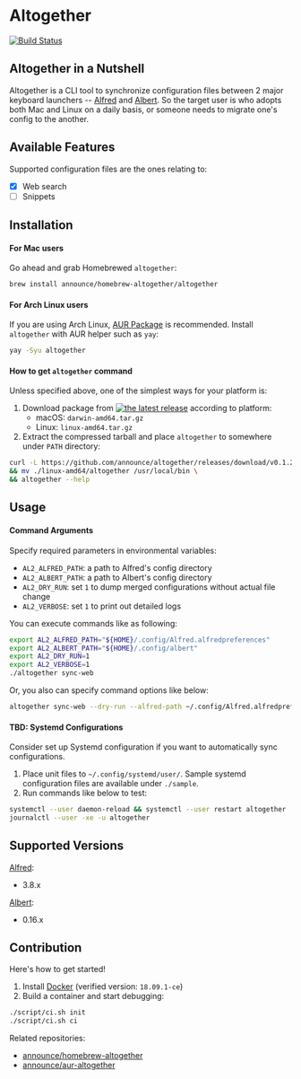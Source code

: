 Altogether
===

[![Build Status](https://dev.azure.com/announce/altogether/_apis/build/status/announce.altogether?branchName=master)](https://dev.azure.com/announce/altogether/_build/latest?definitionId=4&branchName=master)

## Altogether in a Nutshell

Altogether is a CLI tool to synchronize configuration files between 2 major keyboard launchers -- [Alfred](https://www.alfredapp.com/) and [Albert](https://albertlauncher.github.io/).
So the target user is who adopts both Mac and Linux on a daily basis, or someone needs to migrate one's config to the another.

## Available Features

Supported configuration files are the ones relating to:

* [x] Web search
* [ ] Snippets

## Installation

#### For Mac users

Go ahead and grab Homebrewed `altogether`:

```bash
brew install announce/homebrew-altogether/altogether
```

#### For Arch Linux users

If you are using Arch Linux, [AUR Package](https://aur.archlinux.org/packages/altogether/) is recommended.
Install `altogether` with AUR helper such as `yay`:

```bash
yay -Syu altogether
```

#### How to get `altogether` command

Unless specified above, one of the simplest ways for your platform is:

1. Download package from [![the latest release](https://img.shields.io/github/release/announce/altogether.svg?style=flat)](https://github.com/announce/altogether/releases/latest) according to platform:
    * macOS: `darwin-amd64.tar.gz`
    * Linux: `linux-amd64.tar.gz`
1. Extract the compressed tarball and place `altogether` to somewhere under `PATH` directory:

```bash
curl -L https://github.com/announce/altogether/releases/download/v0.1.2/linux-amd64.tar.gz | tar -zxvf - \
&& mv ./linux-amd64/altogether /usr/local/bin \
&& altogether --help
```

## Usage

#### Command Arguments

Specify required parameters in environmental variables:

* `AL2_ALFRED_PATH`: a path to Alfred's config directory
* `AL2_ALBERT_PATH`: a path to Albert's config directory
* `AL2_DRY_RUN`: set `1` to dump merged configurations without actual file change
* `AL2_VERBOSE`: set `1` to print out detailed logs

You can execute commands like as following:

```bash
export AL2_ALFRED_PATH="${HOME}/.config/Alfred.alfredpreferences"
export AL2_ALBERT_PATH="${HOME}/.config/albert"
export AL2_DRY_RUN=1
export AL2_VERBOSE=1
./altogether sync-web
```

Or, you also can specify command options like below:

```bash
altogether sync-web --dry-run --alfred-path ~/.config/Alfred.alfredpreferences --albert-path ~/.config/testdata/albert
```

#### TBD: Systemd Configurations

Consider set up Systemd configuration if you want to automatically sync configurations.

1. Place unit files to `~/.config/systemd/user/`. Sample systemd configuration files are available under `./sample`.
1. Run commands like below to test:

```bash
systemctl --user daemon-reload && systemctl --user restart altogether
journalctl --user -xe -u altogether
```

## Supported Versions

[Alfred](https://www.alfredapp.com/changelog/):

* 3.8.x

[Albert](https://albertlauncher.github.io/docs/changelog/):

* 0.16.x


## Contribution

Here's how to get started!

1. Install [Docker](https://docs.docker.com/install/) (verified version: `18.09.1-ce`)
1. Build a container and start debugging:
 
 ```bash
./script/ci.sh init
./script/ci.sh ci
```

Related repositories:

* [announce/homebrew-altogether](https://github.com/announce/homebrew-altogether)
* [announce/aur-altogether](https://github.com/announce/aur-altogether)
